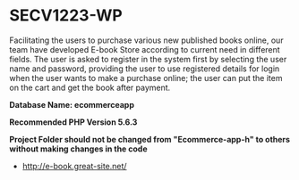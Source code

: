 # SECV1223-WP
Facilitating the users to purchase various new published books online, our team have developed E-book Store according to current need in different fields. The user is asked to register in the system first by selecting the user name and password, providing the user to use registered details for login when the user wants to make a purchase online; the user can put the item on the cart and get the book after payment. 



**Database Name: ecommerceapp**

**Recommended PHP Version 5.6.3**


**Project Folder should not be changed from "Ecommerce-app-h" to others
without making changes in the code**

* http://e-book.great-site.net/
